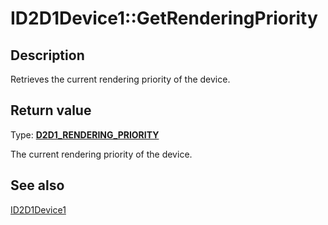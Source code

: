 # ID2D1Device1::GetRenderingPriority

## Description

Retrieves the current rendering priority of the device.

## Return value

Type: **[D2D1_RENDERING_PRIORITY](https://learn.microsoft.com/windows/desktop/api/d2d1_2/ne-d2d1_2-d2d1_rendering_priority)**

The current rendering priority of the device.

## See also

[ID2D1Device1](https://learn.microsoft.com/windows/desktop/api/d2d1_2/nn-d2d1_2-id2d1device1)